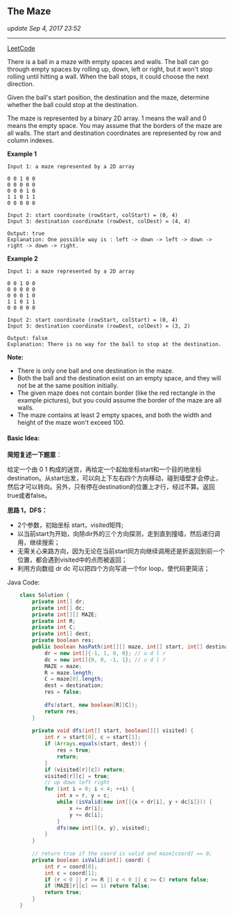 ## The Maze
_update Sep 4, 2017  23:52_

---
[LeetCode](https://leetcode.com/problems/the-maze/description/)

There is a ball in a maze with empty spaces and walls. The ball can go through empty spaces by rolling up, down, left or right, but it won't stop rolling until hitting a wall. When the ball stops, it could choose the next direction.

Given the ball's start position, the destination and the maze, determine whether the ball could stop at the destination.

The maze is represented by a binary 2D array. 1 means the wall and 0 means the empty space. You may assume that the borders of the maze are all walls. The start and destination coordinates are represented by row and column indexes.

**Example 1**

    Input 1: a maze represented by a 2D array
    
    0 0 1 0 0
    0 0 0 0 0
    0 0 0 1 0
    1 1 0 1 1
    0 0 0 0 0
    
    Input 2: start coordinate (rowStart, colStart) = (0, 4)
    Input 3: destination coordinate (rowDest, colDest) = (4, 4)
    
    Output: true
    Explanation: One possible way is : left -> down -> left -> down -> right -> down -> right.

**Example 2**

    Input 1: a maze represented by a 2D array
    
    0 0 1 0 0
    0 0 0 0 0
    0 0 0 1 0
    1 1 0 1 1
    0 0 0 0 0
    
    Input 2: start coordinate (rowStart, colStart) = (0, 4)
    Input 3: destination coordinate (rowDest, colDest) = (3, 2)
    
    Output: false
    Explanation: There is no way for the ball to stop at the destination.

**Note:**
-  There is only one ball and one destination in the maze.
-  Both the ball and the destination exist on an empty space, and they will not be at the same position initially.
-  The given maze does not contain border (like the red rectangle in the example pictures), but you could assume the border of the maze are all walls.
-  The maze contains at least 2 empty spaces, and both the width and height of the maze won't exceed 100.


#### Basic Idea:
**简短复述一下题意**：

给定一个由 0 1 构成的迷宫，再给定一个起始坐标start和一个目的地坐标destination。从start出发，可以向上下左右四个方向移动，碰到墙壁才会停止，然后才可以转向。另外，只有停在destination的位置上才行，经过不算。返回true或者false。

**思路 1，DFS：**
-  2个参数，初始坐标 start，visited矩阵;
-  以当前start为开始，向除dir外的三个方向探测，走到直到撞墙，然后递归调用，继续搜索；
-  无需关心来路方向，因为无论在当前start同方向继续调用还是折返回到前一个位置，都会遇到visited中的点而被返回；
-  利用方向数组 dr dc 可以把四个方向写进一个for loop，使代码更简洁；

Java Code:
```java
    class Solution {
        private int[] dr;
        private int[] dc;
        private int[][] MAZE;
        private int R;
        private int C;
        private int[] dest;
        private boolean res;
        public boolean hasPath(int[][] maze, int[] start, int[] destination) {
            dr = new int[]{-1, 1, 0, 0}; // u d l r
            dc = new int[]{0, 0, -1, 1}; // u d l r
            MAZE = maze;
            R = maze.length;
            C = maze[0].length;
            dest = destination;
            res = false;
            
            dfs(start, new boolean[R][C]);
            return res;
        }
        
        private void dfs(int[] start, boolean[][] visited) {
            int r = start[0], c = start[1];
            if (Arrays.equals(start, dest)) {
                res = true;
                return;
            } 
            if (visited[r][c]) return;
            visited[r][c] = true;
            // up down left right
            for (int i = 0; i < 4; ++i) {
                int x = r, y = c;
                while (isValid(new int[]{x + dr[i], y + dc[i]})) {
                    x += dr[i];
                    y += dc[i];
                }
                dfs(new int[]{x, y}, visited);
            }
        }
        
        // return true if the coord is valid and maze[coord] == 0;
        private boolean isValid(int[] coord) {
            int r = coord[0];
            int c = coord[1];
            if (r < 0 || r >= R || c < 0 || c >= C) return false; 
            if (MAZE[r][c] == 1) return false;
            return true;
        }
    }
```










